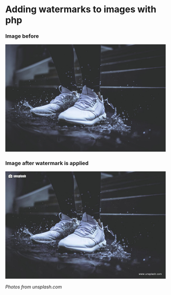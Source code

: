 # Adding watermarks to images with php

### Image before

![Alt Photo before watermark](photo.jpg?raw=true "Photo before watermark")

### Image after watermark is applied

![Alt Photo after watermark added](photo-new.jpg?raw=true "Photo after watermark added")

*Photos from unsplash.com*